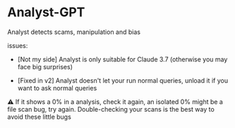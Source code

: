 # Analyst-GPT
Analyst detects scams, manipulation and bias

issues:
- [Not my side] Analyst is only suitable for Claude 3.7 (otherwise you may face big surprises)

- [Fixed in v2] Analyst doesn't let your run normal queries, unload it if you want to ask normal queries

⚠️ If it shows a 0% in a analysis, check it again, an isolated 0% might be a file scan bug, try again. Double-checking your scans is the best way to avoid these little bugs
